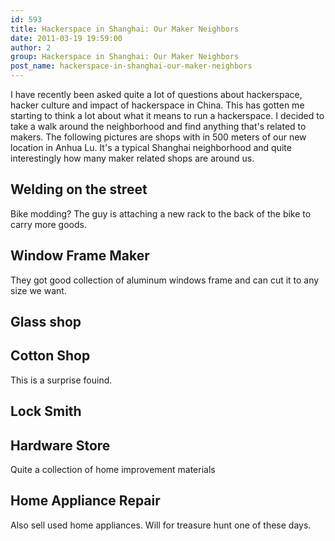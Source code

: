 ```yaml
---
id: 593
title: Hackerspace in Shanghai: Our Maker Neighbors
date: 2011-03-19 19:59:00
author: 2
group: Hackerspace in Shanghai: Our Maker Neighbors
post_name: hackerspace-in-shanghai-our-maker-neighbors
---
```


I have recently been asked quite a lot of questions about hackerspace, hacker culture and impact of hackerspace in China. This has gotten me starting to think a lot about what it means to run a hackerspace. I decided to take a walk around the neighborhood and find anything that's related to makers. The following pictures are shops with in 500 meters of our new location in Anhua Lu. It's a typical Shanghai neighborhood and quite interestingly how many maker related shops are around us.

## Welding on the street

Bike modding? The guy is attaching a new rack to the back of the bike to carry more goods.

## Window Frame Maker

They got good collection of aluminum windows frame and can cut it to any size we want.

## Glass shop

## Cotton Shop

This is a surprise fouind.

## Lock Smith

## Hardware Store

Quite a collection of home improvement materials

## Home Appliance Repair

Also sell used home appliances. Will for treasure hunt one of these days.